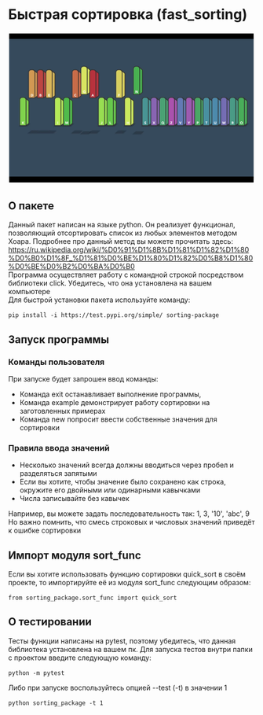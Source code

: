 # Быстрая сортировка (fast_sorting)
![img.png](img.png)
## О пакете
Данный пакет написан на языке python. Он реализует функционал, позволяющий 
отсортировать список из любых элементов методом Хоара. Подробнее про данный 
метод вы можете прочитать здесь: 
https://ru.wikipedia.org/wiki/%D0%91%D1%8B%D1%81%D1%82%D1%80%D0%B0%D1%8F_%D1%81%D0%BE%D1%80%D1%82%D0%B8%D1%80%D0%BE%D0%B2%D0%BA%D0%B0 \
Программа осуществляет работу с командной строкой посредством библиотеки click.
Убедитесь, что она установлена на вашем компьютере \
Для быстрой установки пакета используйте команду:
```
pip install -i https://test.pypi.org/simple/ sorting-package
```
## Запуск программы
### Команды пользователя
При запуске будет запрошен ввод команды: 
- Команда exit останавливает выполнение программы, 
- Команда example демонстрирует работу сортировки на заготовленных примерах
- Команда new попросит ввести собственные значения для сортировки
### Правила ввода значений
- Несколько значений всегда должны вводиться через пробел и разделяться 
запятыми
- Если вы хотите, чтобы значение было сохранено как строка, окружите его 
двойными или одинарными кавычками
- Числа записывайте без кавычек

Например, вы можете задать последовательность так: 1, 3, '10', 'abc', 9 \
Но важно помнить, что смесь строковых и числовых значений приведёт к ошибке 
сортировки
## Импорт модуля sort_func
Если вы хотите использовать функцию сортировки quick_sort в своём проекте, 
то импортируйте её из модуля sort_func следующим образом:
``` 
from sorting_package.sort_func import quick_sort
 ```
   
## О тестировании
Тесты функции написаны на pytest, поэтому убедитесь, что данная библиотека 
установлена на вашем пк. Для запуска тестов внутри папки с проектом введите 
следующую команду:
```
python -m pytest
```
Либо при запуске воспользуйтесь опцией --test (-t) в значении 1
```
python sorting_package -t 1
```
